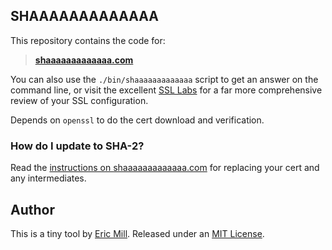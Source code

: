 ## SHAAAAAAAAAAAAA

This repository contains the code for:

> **[shaaaaaaaaaaaaa.com](https://shaaaaaaaaaaaaa.com)**

You can also use the `./bin/shaaaaaaaaaaaaa` script to get an answer on the command line, or visit the excellent [SSL Labs](https://www.ssllabs.com/ssltest/analyze.html) for a far more comprehensive review of your SSL configuration.

Depends on `openssl` to do the cert download and verification.

### How do I update to SHA-2?

Read the [instructions on shaaaaaaaaaaaaa.com](https://shaaaaaaaaaaaaa.com#sha2-certificate) for replacing your cert and any intermediates.


## Author

This is a tiny tool by [Eric Mill](https://twitter.com/konklone). Released under an [MIT License](LICENSE).
